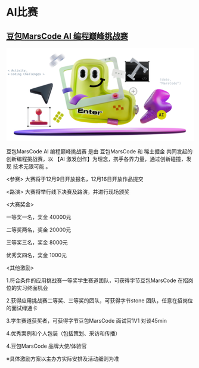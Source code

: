 # AI比赛

## [豆包MarsCode AI 编程巅峰挑战赛](https://www.marscode.cn/events/2024-competition?utm_source=activity&utm_medium=mchackathon&utm_campaign=mail)

![](../../resources/豆包MarsCode%20AI%20编程巅峰挑战赛/main-kv.48524f8a.png)


豆包MarsCode AI 编程巅峰挑战赛 是由 豆包MarsCode 和 稀土掘金 共同发起的创新编程挑战赛，以 【AI 激发创作】为理念，携手各界力量，通过创新碰撞，发现 技术无限可能 。

<参赛> 大赛将于12月9日开放报名，12月16日开放作品提交

<路演> 大赛将举行线下决赛及路演，并进行现场颁奖

<大赛奖金>

一等奖一名，奖金 40000元

二等奖两名，奖金 20000元

三等奖三名，奖金 8000元

优秀奖四名，奖金 1000元

<其他激励>

1.符合条件的应用挑战赛一等奖学生赛道团队，可获得字节豆包MarsCode 在招岗位的实习终面机会

2.获得应用挑战赛二等奖、三等奖的团队，可获得字节stone 团队，任意在招岗位的面试绿通卡

3.学生赛道获奖者，可获得字节豆包MarsCode 面试官1V1 对谈45min

4.优秀案例和个人包装（包括策划、采访和传播）

4.豆包MarsCode 品牌大使/体验官

※具体激励方案以主办方实际安排及活动细则为准